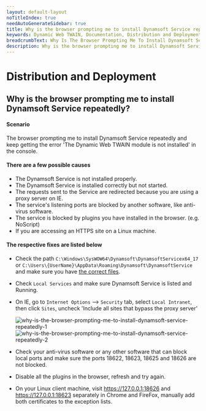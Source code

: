 ```yaml
---
layout: default-layout
noTitleIndex: true
needAutoGenerateSidebar: true
title: Why is the browser prompting me to install Dynamsoft Service repeatedly? 
keywords: Dynamic Web TWAIN, Documentation, Distribution and Deployment 
breadcrumbText: Why Is The Browser Prompting Me To Install Dynamsoft Service Repeatedly
description: Why is the browser prompting me to install Dynamsoft Service repeatedly? 
---
```


# Distribution and Deployment

## Why is the browser prompting me to install Dynamsoft Service repeatedly? 

#### Scenario

The browser prompting me to install Dynamsoft Service repeatedly and keep getting the error 'The Dynamic Web TWAIN module is not installed' in the console.

#### There are a few possible causes

* The Dynamsoft Service is not installed properly.
* The Dynamsoft Service is installed correctly but not started.
* The requests sent to the Service are redirected because you are using a proxy server on IE.
* The service's listening ports are blocked by another software, like anti-virus software.
* The service is blocked by plugins you have installed in the browser. (e.g. NoScript)
* If you are accessing an HTTPS site on a Linux machine.

#### The respective fixes are listed below

* Check the path `C:\Windows\SysWOW64\Dynamsoft\DynamsoftServicex64_17` or `C:\Users\{UserName}\AppData\Roaming\Dynamsoft\DynamsoftService` and make sure you have <a href="{{site.indepth}}deployment/service.html#related-files-and-folders" target="_blank">the correct files</a>.
* Check `Local Services` and make sure Dynamsoft Service is listed and Running.
* On IE, go to `Internet Options` --> `Security` tab, select `Local Intranet`, then click `Sites`,  uncheck 'Include all sites that bypass the proxy server' 
 
  ![why-is-the-browser-prompting-me-to-install-dynamsoft-service-repeatedly-1]({{site.assets}}imgs/why-is-the-browser-prompting-me-to-install-dynamsoft-service-repeatedly-1.png)
  ![why-is-the-browser-prompting-me-to-install-dynamsoft-service-repeatedly-2]({{site.assets}}imgs/why-is-the-browser-prompting-me-to-install-dynamsoft-service-repeatedly-2.png)

* Check your anti-virus software or any other software that can block local ports and make sure the ports 18622, 18623, 18625 and 18626 are not blocked.
* Disable all the plugins in the browser, refresh and try again.
* On your Linux client machine, visit https://127.0.0.1:18626 and https://127.0.0.1:18623 separately in Chrome and FireFox, manually add both certificates to the exception lists.

